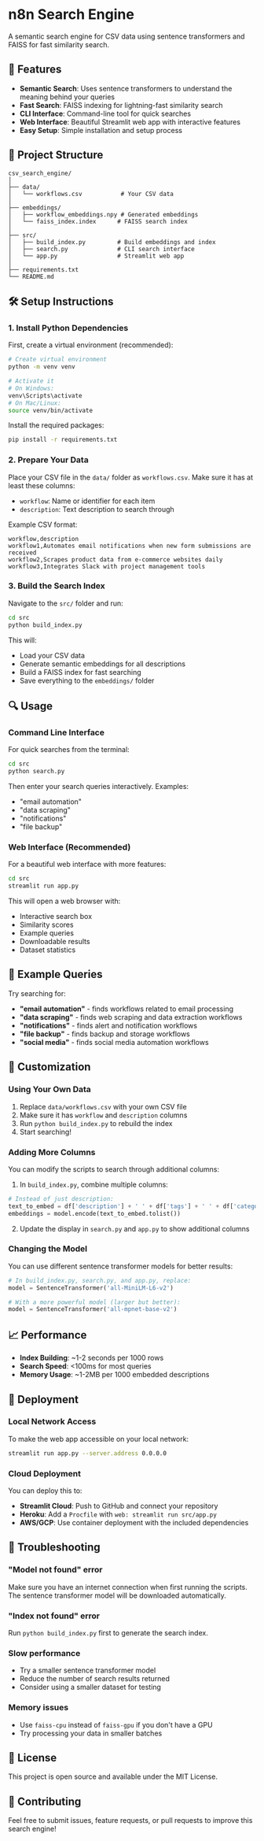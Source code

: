 # n8n Search Engine

A semantic search engine for CSV data using sentence transformers and FAISS for fast similarity search.

## 🚀 Features

- **Semantic Search**: Uses sentence transformers to understand the meaning behind your queries
- **Fast Search**: FAISS indexing for lightning-fast similarity search
- **CLI Interface**: Command-line tool for quick searches
- **Web Interface**: Beautiful Streamlit web app with interactive features
- **Easy Setup**: Simple installation and setup process

## 📁 Project Structure

```
csv_search_engine/
│
├── data/
│   └── workflows.csv           # Your CSV data
│
├── embeddings/
│   ├── workflow_embeddings.npy # Generated embeddings
│   └── faiss_index.index      # FAISS search index
│
├── src/
│   ├── build_index.py         # Build embeddings and index
│   ├── search.py              # CLI search interface
│   └── app.py                 # Streamlit web app
│
├── requirements.txt
└── README.md
```

## 🛠️ Setup Instructions

### 1. Install Python Dependencies

First, create a virtual environment (recommended):

```bash
# Create virtual environment
python -m venv venv

# Activate it
# On Windows:
venv\Scripts\activate
# On Mac/Linux:
source venv/bin/activate
```

Install the required packages:

```bash
pip install -r requirements.txt
```

### 2. Prepare Your Data

Place your CSV file in the `data/` folder as `workflows.csv`. Make sure it has at least these columns:
- `workflow`: Name or identifier for each item
- `description`: Text description to search through

Example CSV format:
```csv
workflow,description
workflow1,Automates email notifications when new form submissions are received
workflow2,Scrapes product data from e-commerce websites daily
workflow3,Integrates Slack with project management tools
```

### 3. Build the Search Index

Navigate to the `src/` folder and run:

```bash
cd src
python build_index.py
```

This will:
- Load your CSV data
- Generate semantic embeddings for all descriptions
- Build a FAISS index for fast searching
- Save everything to the `embeddings/` folder

## 🔍 Usage

### Command Line Interface

For quick searches from the terminal:

```bash
cd src
python search.py
```

Then enter your search queries interactively. Examples:
- "email automation"
- "data scraping"
- "notifications"
- "file backup"

### Web Interface (Recommended)

For a beautiful web interface with more features:

```bash
cd src
streamlit run app.py
```

This will open a web browser with:
- Interactive search box
- Similarity scores
- Example queries
- Downloadable results
- Dataset statistics

## 🎯 Example Queries

Try searching for:
- **"email automation"** - finds workflows related to email processing
- **"data scraping"** - finds web scraping and data extraction workflows  
- **"notifications"** - finds alert and notification workflows
- **"file backup"** - finds backup and storage workflows
- **"social media"** - finds social media automation workflows

## 🔧 Customization

### Using Your Own Data

1. Replace `data/workflows.csv` with your own CSV file
2. Make sure it has `workflow` and `description` columns
3. Run `python build_index.py` to rebuild the index
4. Start searching!

### Adding More Columns

You can modify the scripts to search through additional columns:

1. In `build_index.py`, combine multiple columns:
```python
# Instead of just description:
text_to_embed = df['description'] + ' ' + df['tags'] + ' ' + df['category']
embeddings = model.encode(text_to_embed.tolist())
```

2. Update the display in `search.py` and `app.py` to show additional columns

### Changing the Model

You can use different sentence transformer models for better results:

```python
# In build_index.py, search.py, and app.py, replace:
model = SentenceTransformer('all-MiniLM-L6-v2')

# With a more powerful model (larger but better):
model = SentenceTransformer('all-mpnet-base-v2')
```

## 📈 Performance

- **Index Building**: ~1-2 seconds per 1000 rows
- **Search Speed**: <100ms for most queries
- **Memory Usage**: ~1-2MB per 1000 embedded descriptions

## 🚀 Deployment

### Local Network Access

To make the web app accessible on your local network:

```bash
streamlit run app.py --server.address 0.0.0.0
```

### Cloud Deployment

You can deploy this to:
- **Streamlit Cloud**: Push to GitHub and connect your repository
- **Heroku**: Add a `Procfile` with `web: streamlit run src/app.py`
- **AWS/GCP**: Use container deployment with the included dependencies

## 🛟 Troubleshooting

### "Model not found" error
Make sure you have an internet connection when first running the scripts. The sentence transformer model will be downloaded automatically.

### "Index not found" error
Run `python build_index.py` first to generate the search index.

### Slow performance
- Try a smaller sentence transformer model
- Reduce the number of search results returned
- Consider using a smaller dataset for testing

### Memory issues
- Use `faiss-cpu` instead of `faiss-gpu` if you don't have a GPU
- Try processing your data in smaller batches

## 📝 License

This project is open source and available under the MIT License.

## 🤝 Contributing

Feel free to submit issues, feature requests, or pull requests to improve this search engine!
